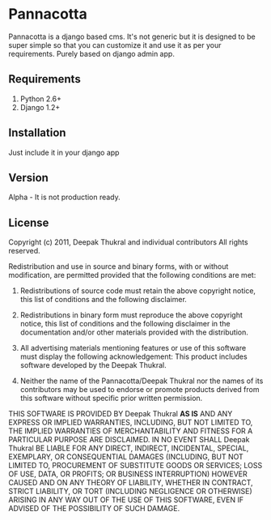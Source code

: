 Pannacotta
=============
Pannacotta is a django based cms. It's not generic but it is designed to be super simple so that you can customize it and use it as per your requirements. Purely based on django admin app.

Requirements
--------------
1. Python 2.6+
2. Django 1.2+

Installation
--------------
Just include it in your django app

Version
--------------
Alpha - It is not production ready.

License
--------------
Copyright (c) 2011, Deepak Thukral and individual contributors
All rights reserved.

Redistribution and use in source and binary forms, with or without
modification, are permitted provided that the following conditions are met:

1. Redistributions of source code must retain the above copyright
   notice, this list of conditions and the following disclaimer.

2. Redistributions in binary form must reproduce the above copyright
   notice, this list of conditions and the following disclaimer in the
   documentation and/or other materials provided with the distribution.

3. All advertising materials mentioning features or use of this software
   must display the following acknowledgement:
   This product includes software developed by the Deepak Thukral.

4. Neither the name of the Pannacotta/Deepak Thukral nor the
   names of its contributors may be used to endorse or promote products
   derived from this software without specific prior written permission.

THIS SOFTWARE IS PROVIDED BY Deepak Thukral **AS IS** AND ANY
EXPRESS OR IMPLIED WARRANTIES, INCLUDING, BUT NOT LIMITED TO, THE IMPLIED
WARRANTIES OF MERCHANTABILITY AND FITNESS FOR A PARTICULAR PURPOSE ARE
DISCLAIMED. IN NO EVENT SHALL Deepak Thukral BE LIABLE FOR ANY
DIRECT, INDIRECT, INCIDENTAL, SPECIAL, EXEMPLARY, OR CONSEQUENTIAL DAMAGES
(INCLUDING, BUT NOT LIMITED TO, PROCUREMENT OF SUBSTITUTE GOODS OR SERVICES;
LOSS OF USE, DATA, OR PROFITS; OR BUSINESS INTERRUPTION) HOWEVER CAUSED AND
ON ANY THEORY OF LIABILITY, WHETHER IN CONTRACT, STRICT LIABILITY, OR TORT
(INCLUDING NEGLIGENCE OR OTHERWISE) ARISING IN ANY WAY OUT OF THE USE OF THIS
SOFTWARE, EVEN IF ADVISED OF THE POSSIBILITY OF SUCH DAMAGE.
